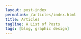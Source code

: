 ```yaml
---
layout: post-index
permalink: /articles/index.html
title: Articles
tagline: A List of Posts
tags: [blog, graphic design]
---
```

